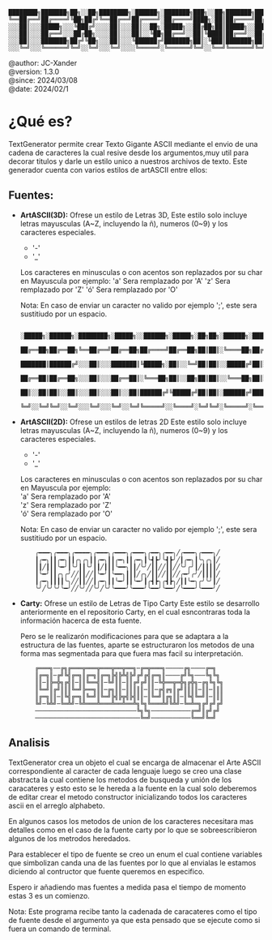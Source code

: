 ```
████████╗███████╗██╗░░██╗████████╗░██████╗░███████╗███╗░░██╗███████╗██████╗░░█████╗░████████╗░█████╗░██████╗░
╚══██╔══╝██╔════╝╚██╗██╔╝╚══██╔══╝██╔════╝░██╔════╝████╗░██║██╔════╝██╔══██╗██╔══██╗╚══██╔══╝██╔══██╗██╔══██╗
░░░██║░░░█████╗░░░╚███╔╝░░░░██║░░░██║░░██╗░█████╗░░██╔██╗██║█████╗░░██████╔╝███████║░░░██║░░░██║░░██║██████╔╝
░░░██║░░░██╔══╝░░░██╔██╗░░░░██║░░░██║░░╚██╗██╔══╝░░██║╚████║██╔══╝░░██╔══██╗██╔══██║░░░██║░░░██║░░██║██╔══██╗
░░░██║░░░███████╗██╔╝╚██╗░░░██║░░░╚██████╔╝███████╗██║░╚███║███████╗██║░░██║██║░░██║░░░██║░░░╚█████╔╝██║░░██║
░░░╚═╝░░░╚══════╝╚═╝░░╚═╝░░░╚═╝░░░░╚═════╝░╚══════╝╚═╝░░╚══╝╚══════╝╚═╝░░╚═╝╚═╝░░╚═╝░░░╚═╝░░░░╚════╝░╚═╝░░╚═╝
```

@author: JC-Xander<br>
@version: 1.3.0<br>
@since:  2024/03/08<br>
@date: 2024/02/1

# ¿Qué es?
TextGenerator permite crear Texto Gigante ASCII mediante el envio de una cadena de caracteres la cual resive desde los argumentos,muy util para decorar titulos y darle un estilo unico a nuestros archivos de texto. Este generador cuenta con varios estilos de artASCII entre ellos:

## Fuentes:
- __ArtASCII(3D):__  Ofrese un estilo de Letras 3D,
    Este estilo solo incluye letras mayusculas (A~Z, incluyendo la ñ), numeros (0~9) y los caracteres especiales.
    - '-'
    - '_'

    Los caracteres en minusculas o con acentos son replazados por su char en Mayuscula por ejemplo:
    'a' Sera remplazado por 'A'
    'z' Sera remplazado por 'Z'
    'ó' Sera remplazado por 'O'

    Nota: En caso de enviar un caracter no valido por ejemplo ';', este sera sustitiudo por un espacio.

    ```
        ░█████╗░██████╗░████████╗░█████╗░░██████╗░█████╗░██╗██╗░██████╗░██████╗░░
        ██╔══██╗██╔══██╗╚══██╔══╝██╔══██╗██╔════╝██╔══██╗██║██║░╚════██╗██╔══██╗░
        ███████║██████╔╝░░░██║░░░███████║╚█████╗░██║░░╚═╝██║██║░░█████╔╝██║░░██║░
        ██╔══██║██╔══██╗░░░██║░░░██╔══██║░╚═══██╗██║░░██╗██║██║░░╚═══██╗██║░░██║░
        ██║░░██║██║░░██║░░░██║░░░██║░░██║██████╔╝╚█████╔╝██║██║░██████╔╝██████╔╝░
        ╚═╝░░╚═╝╚═╝░░╚═╝░░░╚═╝░░░╚═╝░░╚═╝╚═════╝░░╚════╝░╚═╝╚═╝░╚═════╝░╚═════╝░░
    ```

- __ArtASCII(2D):__ Ofrese un estilos de letras 2D
    Este estilo solo incluye letras mayusculas (A~Z, incluyendo la ñ), numeros (0~9) y los caracteres especiales.
    - '-'
    - '_'

    Los caracteres en minusculas o con acentos son replazados por su char en Mayuscula por ejemplo:<br>
    'a' Sera remplazado por 'A'<br>
    'z' Sera remplazado por 'Z'<br>
    'ó' Sera remplazado por 'O'<br>

    Nota: En caso de enviar un caracter no valido por ejemplo ';', este sera sustitiudo por un espacio.

    ```
        ╭━━━╮╭━━━╮╭━━━━╮╭━━━╮╭━━━╮╭━━━╮╭━━╮╭━━╮╱╭━━━╮╭━━━╮╱
        ┃╭━╮┃┃╭━╮┃┃╭╮╭╮┃┃╭━╮┃┃╭━╮┃┃╭━╮┃╰┫┣╯╰┫┣╯╱┃╭━╮┃╰╮╭╮┃╱
        ┃┃╱┃┃┃╰━╯┃╰╯┃┃╰╯┃┃╱┃┃┃╰━━╮┃┃╱╰╯╱┃┃╱╱┃┃╱╱╰╯╭╯┃╱┃┃┃┃╱
        ┃╰━╯┃┃╭╮╭╯╱╱┃┃╱╱┃╰━╯┃╰━━╮┃┃┃╱╭╮╱┃┃╱╱┃┃╱╱╭━╯╭╯╱┃┃┃┃╱
        ┃╭━╮┃┃┃┃╰╮╱╱┃┃╱╱┃╭━╮┃┃╰━╯┃┃╰━╯┃╭┫┣╮╭┫┣╮╱┃┃╰━╮╭╯╰╯┃╱
        ╰╯╱╰╯╰╯╰━╯╱╱╰╯╱╱╰╯╱╰╯╰━━━╯╰━━━╯╰━━╯╰━━╯╱╰━━━╯╰━━━╯╱
    ```

- __Carty:__ Ofrese un estilo de Letras de Tipo Carty
    Este estilo se desarrollo anteriormente en el repositorio Carty, en el cual esncontraras toda la información hacerca de esta fuente.

    Pero se le realizarón modificaciones para que se adaptara a la estructura de las fuentes, aparte se estructuraron los metodos de una forma mas segmentada para que fuera mas facil su interpretación.

    ```
        ╔═══╗──╔╗╔═══╦═══╦═══╦══╦══╗─╔═╦═══╗─────╔╗────╔═╗
        ║╔═╗║─╔╝╚╣╔═╗║╔═╗║╔═╗╠╣╠╩╣╠╝╔╝╔╣╔═╗║────╔╝╚╗───╚╗╚╗
        ║║─║╠═╬╗╔╣║─║║╚══╣║─╚╝║║─║║╔╝╔╝║║─╚╬══╦═╬╗╔╬╗─╔╗╚╗╚╗
        ║╚═╝║╔╝║║║╚═╝╠══╗║║─╔╗║║─║║║║║─║║─╔╣╔╗║╔╝║║║║─║║─║║║
        ║╔═╗║║─║╚╣╔═╗║╚═╝║╚═╝╠╣╠╦╣╠╣║║─║╚═╝║╔╗║║─║╚╣╚═╝║─║║║
        ╚╝─╚╩╝─╚═╩╝─╚╩═══╩═══╩══╩══╩╗╚╗╚═══╩╝╚╩╝─╚═╩═╗╔╝╔╝╔╝
        ────────────────────────────╚╗╚╗───────────╔═╝║╔╝╔╝
        ─────────────────────────────╚═╝───────────╚══╝╚═╝
    ```
## Analisis
TextGenerator crea un objeto el cual se encarga de almacenar el Arte ASCII correspondiente al caracter de cada lenguaje luego se creo una clase abstracta la cual contiene los metodos de busqueda y unión de los caracateres y esto esto se le hereda a la fuente en la cual solo deberemos de editar crear el metodo constructor inicializando todos los caracteres ascii en el arreglo alphabeto.

En algunos casos los metodos de union de los caracteres necesitara mas detalles como en el caso de la fuente carty por lo que se sobreescribieron algunos de los metrodos heredados.

Para establecer el tipo de fuente se creo un enum el cual contiene variables que simbolizan canda una de las fuentes por lo que al envialas le estamos diciendo al contructor que fuente queremos en especifico.

Espero ir añadiendo mas fuentes a medida pasa el tiempo de momento estas 3 es un comienzo.

Nota: Este programa recibe tanto la cadenada de caracateres como el tipo de fuente desde el argumento ya que esta pensado que se ejecute como si fuera un comando de terminal.
